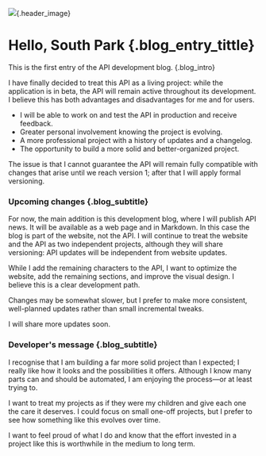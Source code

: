 ![](/blog/images/Hello_South_Park.webp){.header_image}
# Hello, South Park {.blog_entry_tittle}

This is the first entry of the API development blog.
{.blog_intro}

I have finally decided to treat this API as a living project: while the application is in beta, the API will remain active throughout its development. I believe this has both advantages and disadvantages for me and for users.

- I will be able to work on and test the API in production and receive feedback.
- Greater personal involvement knowing the project is evolving.
- A more professional project with a history of updates and a changelog.
- The opportunity to build a more solid and better-organized project.

The issue is that I cannot guarantee the API will remain fully compatible with changes that arise until we reach version 1; after that I will apply formal versioning.

### Upcoming changes {.blog_subtitle}

For now, the main addition is this development blog, where I will publish API news. It will be available as a web page and in Markdown. In this case the blog is part of the website, not the API. I will continue to treat the website and the API as two independent projects, although they will share versioning: API updates will be independent from website updates.

While I add the remaining characters to the API, I want to optimize the website, add the remaining sections, and improve the visual design. I believe this is a clear development path.

Changes may be somewhat slower, but I prefer to make more consistent, well-planned updates rather than small incremental tweaks.

I will share more updates soon.

### Developer's message {.blog_subtitle}

I recognise that I am building a far more solid project than I expected; I really like how it looks and the possibilities it offers. Although I know many parts can and should be automated, I am enjoying the process—or at least trying to.

I want to treat my projects as if they were my children and give each one the care it deserves. I could focus on small one-off projects, but I prefer to see how something like this evolves over time.

I want to feel proud of what I do and know that the effort invested in a project like this is worthwhile in the medium to long term.